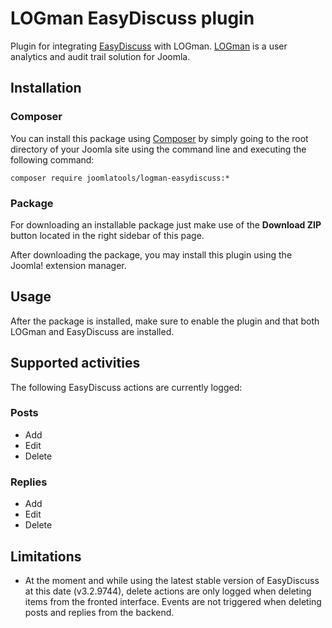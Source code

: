 LOGman EasyDiscuss plugin
========================

Plugin for integrating [EasyDiscuss](http://stackideas.com/easydiscuss/) with LOGman. [LOGman](https://www.joomlatools.com/extensions/logman/) is a user analytics and audit trail solution for Joomla.

## Installation

### Composer

You can install this package using [Composer](https://getcomposer.org/) by simply going to the root directory of your Joomla site using the command line and executing the following command:

```
composer require joomlatools/logman-easydiscuss:*
```

### Package

For downloading an installable package just make use of the **Download ZIP** button located in the right sidebar of this page.

After downloading the package, you may install this plugin using the Joomla! extension manager.

## Usage

After the package is installed, make sure to enable the plugin and that both LOGman and EasyDiscuss are installed.

## Supported activities

The following EasyDiscuss actions are currently logged:

### Posts

* Add
* Edit
* Delete

### Replies

* Add
* Edit
* Delete

## Limitations

* At the moment and while using the latest stable version of EasyDiscuss at this date (v3.2.9744), delete actions are only logged when deleting items from the fronted interface. Events are not triggered when deleting posts and replies from the backend.

